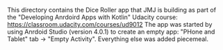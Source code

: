 This directory contains the Dice Roller app that JMJ is building as part of the "Developing Anrdoird Apps with Kotlin" Udacity course: https://classroom.udacity.com/courses/ud9012
The app was started by using Anrdoid Studio (version 4.0.1) to create an empty app: "PHone and Tablet" tab -> "Empty Activity". Everything else was added piecemeal.
